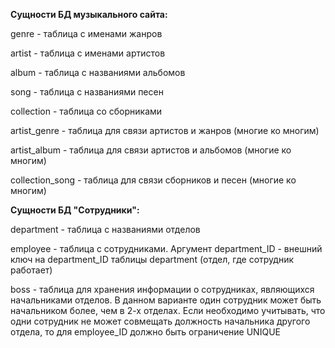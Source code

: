 **Сущности БД музыкального сайта:**

genre - таблица с именами жанров

artist - таблица с именами артистов

album - таблица с названиями альбомов

song - таблица с названиями песен

collection - таблица со сборниками

artist_genre - таблица для связи артистов и жанров (многие ко многим)

artist_album - таблица для связи артистов и альбомов (многие ко многим)

collection_song - таблица для связи сборников и песен (многие ко многим)

**Сущности БД "Сотрудники":**

department - таблица с названиями отделов

employee - таблица с сотрудниками. Аргумент department_ID - внешний ключ на department_ID таблицы department (отдел, где сотрудник работает)

boss - таблица для хранения информации о сотрудниках, являющихся начальниками отделов. В данном варианте один сотрудник может быть начальником более, чем в 2-х отделах. Если необходимо учитывать, что одни сотрудник не может совмещать должность начальника другого отдела, то для employee_ID должно быть ограничение UNIQUE

